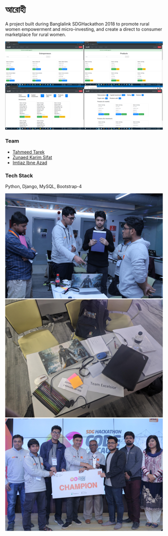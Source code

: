 # আরোহী

A project built during Banglalink SDGHackathon 2018 to promote rural women empowerment and micro-investing, and create a direct to consumer marketplace for rural women.

<img src="ui.png">


### Team
- [Tahmeed Tarek](https://github.com/tahmeed156)
- [Zunaed Karim Sifat](https://github.com/ZunaedSifat/)
- [Imtiaz Ibne Azad](https://www.linkedin.com/in/imtiaz-ibne-azad/)

### Tech Stack
Python, Django, MySQL, Bootstrap-4

<img src="mentors.JPG">
<img src="desk.png">
<img src="prize-giving.jpg">

